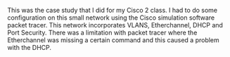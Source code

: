 This was the case study that I did for my Cisco 2 class. 
I had to do some configuration on this small network using the Cisco simulation software packet tracer.
This network incorporates VLANS, Etherchannel, DHCP and Port Security. 
There was a limitation with packet tracer where the Etherchannel was missing a certain command and this caused a problem with the DHCP. 
